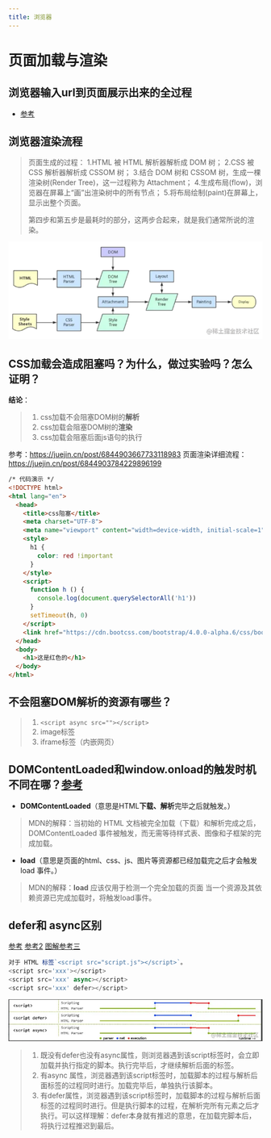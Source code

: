 ```yaml
---
title: 浏览器
---
```


# 页面加载与渲染

## 浏览器输入url到页面展示出来的全过程
- [参考](https://blog.csdn.net/cute_ming/article/details/124364783?ops_request_misc=%257B%2522request%255Fid%2522%253A%2522166640878316782248545658%2522%252C%2522scm%2522%253A%252220140713.130102334..%2522%257D&amp;request_id=166640878316782248545658&amp;biz_id=0&amp;utm_medium=distribute.pc_search_result.none-task-blog-2~blog~top_click~default-2-124364783-null-null.nonecase&amp;utm_term=%E8%BE%93%E5%85%A5url%E5%88%B0%E6%98%BE%E7%A4%BA%E7%9A%84%E5%85%A8%E8%BF%87%E7%A8%8B&amp;spm=1018.2226.3001.4450)

## 浏览器渲染流程
> 页面生成的过程：
> 1.HTML 被 HTML 解析器解析成 DOM 树；
> 2.CSS  被 CSS 解析器解析成 CSSOM 树；
> 3.结合 DOM 树和 CSSOM 树，生成一棵渲染树(Render Tree)，这一过程称为 Attachment；
> 4.生成布局(flow)，浏览器在屏幕上“画”出渲染树中的所有节点；
> 5.将布局绘制(paint)在屏幕上，显示出整个页面。
>
> 第四步和第五步是最耗时的部分，这两步合起来，就是我们通常所说的渲染。

![图解](./assets/load_render.PNG)


## CSS加载会造成阻塞吗？为什么，做过实验吗？怎么证明？

**结论**：

> 1. css加载不会阻塞DOM树的**解析**
> 2. css加载会阻塞DOM树的**渲染**
> 3. css加载会阻塞后面js语句的执行

参考：https://juejin.cn/post/6844903667733118983
页面渲染详细流程：https://juejin.cn/post/6844903784229896199

```html
/* 代码演示 */
<!DOCTYPE html>
<html lang="en">
  <head>
    <title>css阻塞</title>
    <meta charset="UTF-8">
    <meta name="viewport" content="width=device-width, initial-scale=1">
    <style>
      h1 {
        color: red !important
      }
    </style>
    <script>
      function h () {
        console.log(document.querySelectorAll('h1'))
      }
      setTimeout(h, 0)
    </script>
    <link href="https://cdn.bootcss.com/bootstrap/4.0.0-alpha.6/css/bootstrap.css" rel="stylesheet">
  </head>
  <body>
    <h1>这是红色的</h1>
  </body>
</html>
```

## 不会阻塞DOM解析的资源有哪些？

> 1. `<script async src=""></script>`
> 2. image标签
> 3. iframe标签（内嵌网页）

## DOMContentLoaded和window.onload的触发时机不同在哪？[参考](https://juejin.cn/post/6844903623583891469)

- **DOMContentLoaded**（意思是HTML**下载、解析**完毕之后就触发。）
> MDN的解释：当初始的 HTML 文档被完全加载（下载）和解析完成之后，DOMContentLoaded 事件被触发，而无需等待样式表、图像和子框架的完成加载。

- **load**（意思是页面的html、css、js、图片等资源都已经加载完之后才会触发 load 事件。）
> MDN的解释：**load** 应该仅用于检测一个完全加载的页面 当一个资源及其依赖资源已完成加载时，将触发load事件。

## defer和 async区别

[参考](https://juejin.cn/post/6992371218481414152) [参考2](https://juejin.cn/post/6894629999215640583) [图解参考三](https://www.growingwiththeweb.com/2014/02/async-vs-defer-attributes.html)

```js
对于 HTML 标签`<script src="script.js"></script>`。
<script src='xxx'></script>
<script src='xxx' async></script>
<script src='xxx' defer></script>
```
![图解](./assets/async_defer.PNG)
> 1. 既没有defer也没有async属性，则浏览器遇到该script标签时，会立即加载并执行指定的脚本。执行完毕后，才继续解析后面的标签。
> 2. 有async 属性，浏览器遇到该script标签时，加载脚本的过程与解析后面标签的过程同时进行。加载完毕后，单独执行该脚本。
> 3. 有defer属性，浏览器遇到该script标签时，加载脚本的过程与解析后面标签的过程同时进行。但是执行脚本的过程，在解析完所有元素之后才执行。可以这样理解：defer本身就有推迟的意思，在加载完脚本后，将执行过程推迟到最后。